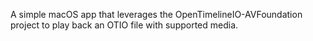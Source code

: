A simple macOS app that leverages the OpenTimelineIO-AVFoundation project to play back an OTIO file with supported media. 


